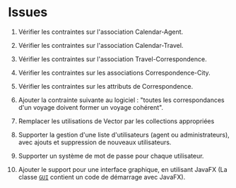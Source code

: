 # Issues

1. Vérifier les contraintes sur l'association Calendar-Agent.

2. Vérifier les contraintes sur l'association Calendar-Travel.

3. Vérifier les contraintes sur l'association Travel-Correspondence.

4. Vérifier les contraintes sur les associations Correspondence-City.

5. Vérifier les contraintes sur les attributs de Correspondence.

6. Ajouter la contrainte suivante au logiciel : "toutes les correspondances d'un voyage doivent former un voyage cohérent".

6. Remplacer les utilisations de Vector par les collections appropriées

7. Supporter la gestion d'une liste d'utilisateurs (agent ou administrateurs), avec ajouts et suppression de nouveaux utilisateurs.

8. Supporter un système de mot de passe pour chaque utilisateur.

8. Ajouter le support pour une interface graphique, en utilisant JavaFX (La classe [`GUI`](https://gitlab.univ-nantes.fr/naomod/software-construction-course/travel-agency/blob/master/src/main/java/fr/unantes/software/construction/ui/GUI.java) contient un code de démarrage avec JavaFX).
